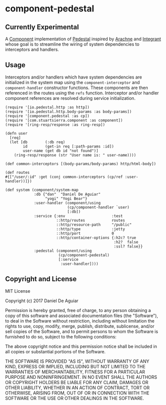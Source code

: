 # component-pedestal

## Currently Experimental

A [Component](https://github.com/stuartsierra/component)
implementation of [Pedestal](https://github.com/pedestal/pedestal)
inspired by [Arachne](http://arachne-framework.org/) and
[Integrant](https://github.com/weavejester/integrant) whose
goal is to streamline the wiring of system dependencies to
interceptors and handlers.

## Usage

Interceptors and/or handlers which have system dependencies are
initialized in the system map using the `component-interceptor` and
`component-handler` constructor functions. These components are then
referenced in the routes using the `refs` function. Interceptor and/or
handler component references are resolved during service
initialization.

```
(require '[io.pedestal.http :as http])
(require '[io.pedestal.http.body-params :as body-params])
(require '[component.pedestal :as cp])
(require '[com.stuartsierra.component :as component])
(require '[ring-resp/response :as ring-resp])

(defn user
  [req]
  (let [db        (:db req)
        id        (get-in req [:path-params :id])
        user-name (get db id "not found")]
    (ring-resp/response (str "User name is: " user-name))))

(def common-interceptors [(body-params/body-params) http/html-body])

(def routes
#{["/user/:id" :get (conj common-interceptors (cp/ref :user-handler))]})

(def system (component/system-map
             :db {"dan"  "Daniel De Aguiar"
                  "yogi" "Yogi Bear"}
             :user-handler (component/using
                            (cp/component-handler `user)
                            [:db])
             :service {:env                     :test
                       ::http/routes            routes
                       ::http/resource-path     "/public"
                       ::http/type              :jetty
                       ::http/port              0
                       ::http/container-options {:h2c? true
                                                 :h2?  false
                                                 :ssl? false}}
             :pedestal (component/using
                        (cp/component-pedestal)
                        [:service
                         :user-handler])))
```

## Copyright and License

MIT License

Copyright (c) 2017 Daniel De Aguiar

Permission is hereby granted, free of charge, to any person obtaining a copy
of this software and associated documentation files (the "Software"), to deal
in the Software without restriction, including without limitation the rights
to use, copy, modify, merge, publish, distribute, sublicense, and/or sell
copies of the Software, and to permit persons to whom the Software is
furnished to do so, subject to the following conditions:

The above copyright notice and this permission notice shall be included in all
copies or substantial portions of the Software.

THE SOFTWARE IS PROVIDED "AS IS", WITHOUT WARRANTY OF ANY KIND, EXPRESS OR
IMPLIED, INCLUDING BUT NOT LIMITED TO THE WARRANTIES OF MERCHANTABILITY,
FITNESS FOR A PARTICULAR PURPOSE AND NONINFRINGEMENT. IN NO EVENT SHALL THE
AUTHORS OR COPYRIGHT HOLDERS BE LIABLE FOR ANY CLAIM, DAMAGES OR OTHER
LIABILITY, WHETHER IN AN ACTION OF CONTRACT, TORT OR OTHERWISE, ARISING FROM,
OUT OF OR IN CONNECTION WITH THE SOFTWARE OR THE USE OR OTHER DEALINGS IN THE
SOFTWARE.
